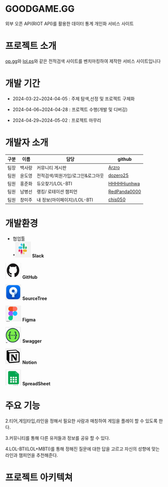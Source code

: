 # GOODGAME.GG

외부 오픈 API(RIOT API)를 활용한 데이터 통계 개인화 서비스 사이트

# 프로젝트 소개

[op.gg](https://OP.GG/)와 [lol.ps](https://lol.ps/)와 같은 전적검색 사이트를 벤치마킹하여 제작한 서비스 사이트입니다


# 개발 기간

 + 2024-03-22~2024-04-05 : 주제 탐색,선정 및 프로젝트 구체화

 + 2024-04-06~2024-04-28 : 프로젝트 수행(개발 및 디버깅)

 + 2024-04-29~2024-05-02 : 프로젝트 마무리 


# 개발자 소개

| 구분 | 이름  | 담당 | github |
|----|-----|----|--------|
| 팀장 | 백사랑 | 커뮤니티 게시판  | [Arzro](https://github.com/Arzro/)      |
| 팀원 | 윤도영 | 전적검색/회원가입/로그인&로그아웃  | [dozero25](https://github.com/dozero25/)      |
| 팀원 | 홍준화 | 듀오찾기/LOL-BTI  | [HHHHHjunhwa](https://github.com/HHHHHjunhwa/)      |
| 팀원 | 남병선 | 랭킹/ 로테이션 챔피언  | [RedPanda0000](https://github.com/RedPanda0000/)      |
| 팀원 | 창미주 | 내 정보(마이페이지)/LOL-BTI  | [chis050](https://github.com/chis050/)      |


# 개발환경

* 협업툴  
   *<img src="https://github.com/HHHHHjunhwa/goodgame.gg/blob/main/slack.PNG" width="50px" height="50px"> __Slack__

 <img src="https://github.com/HHHHHjunhwa/goodgame.gg/blob/main/github.PNG" width="50px" height="50px"> __GitHub__

  <img src="https://github.com/HHHHHjunhwa/goodgame.gg/blob/main/sourcetree.PNG" width="50px" height="50px"> __SourceTree__

   <img src="https://github.com/HHHHHjunhwa/goodgame.gg/blob/main/figma.PNG" width="50px" height="50px"> __Figma__

  <img src="https://github.com/HHHHHjunhwa/goodgame.gg/blob/main/swagger.PNG" width="50px" height="50px"> __Swagger__

   <img src="https://github.com/HHHHHjunhwa/goodgame.gg/blob/main/notion.PNG" width="50px" height="50px"> __Notion__

  <img src="https://github.com/HHHHHjunhwa/goodgame.gg/blob/main/spreadsheet.PNG" width="50px" height="50px"> __SpreadSheet__
               
 

# 주요 기능


2.티어,게임타입,라인을 정해서 필요한 사람과 매칭하여 게임을 플레이 할 수 있도록 한다. 

3.커뮤니티를 통해 다른 유저들과 정보를 공유 할 수 있다.

4.LOL-BTI(LOL+MBTI)를 통해 정해진 질문에 대한 답을 고르고 자신의 성향에 맞는 라인과 챔피언을 추천해준다.

# 프로젝트 아키텍쳐

